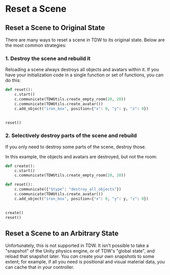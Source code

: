 # Reset a Scene

## Reset a Scene to Original State

There are many ways to reset a scene in TDW to its original state. Below are the most common strategies:

### 1. Destroy the scene and rebuild it

Reloading a scene always destroys all objects and avatars within it. If you have your initialization code in a single function or set of functions, you can do this:

```python
def reset():
    c.start()
    c.communicate(TDWUtils.create_empty_room(20, 20))
    c.communicate(TDWUtils.create_avatar())
    c.add_object("iron_box", position={"x": 0, "y": y, "z": 0})
    

reset()
```

### 2. Selectively destroy parts of the scene and rebuild 

If you only need to destroy some parts of the scene, destroy those.

In this example, the objects and avatars are destroyed, but not the room:

```python
def create():
    c.start()
    c.communicate(TDWUtils.create_empty_room(20, 20))

def reset():
    c.communicate({"$type": "destroy_all_objects"})
    c.communicate(TDWUtils.create_avatar())
    c.add_object("iron_box", position={"x": 0, "y": y, "z": 0})
    

create()
reset()
```

## Reset a Scene to an Arbitrary State

Unfortunately, this is not supported in TDW. It isn't possible to take a "snapshot" of the Unity physics engine, or of TDW's "global state", and reload that snapshot later. You _can_ create your own snapshots to some extent; for example, if all you need is positional and visual material data, you can cache that in your controller.